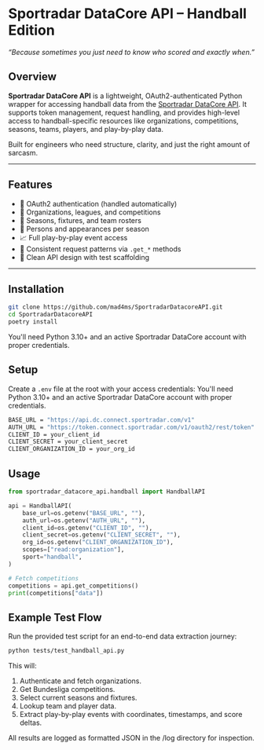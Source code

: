 # Sportradar DataCore API – Handball Edition

_“Because sometimes you just need to know who scored and exactly when.”_

## Overview

**Sportradar DataCore API** is a lightweight, OAuth2-authenticated Python wrapper for accessing handball data from the [Sportradar DataCore API](https://developer.connect.sportradar.com/datacore/handball_rest.html). It supports token management, request handling, and provides high-level access to handball-specific resources like organizations, competitions, seasons, teams, players, and play-by-play data.

Built for engineers who need structure, clarity, and just the right amount of sarcasm.

---

## Features

- 🔐 OAuth2 authentication (handled automatically)
- 🏢 Organizations, leagues, and competitions
- 📅 Seasons, fixtures, and team rosters
- 🧍 Persons and appearances per season
- 📈 Full play-by-play event access
- 🧰 Consistent request patterns via `.get_*` methods
- 🧼 Clean API design with test scaffolding

---

## Installation

```bash
git clone https://github.com/mad4ms/SportradarDatacoreAPI.git
cd SportradarDatacoreAPI
poetry install
```
You'll need Python 3.10+ and an active Sportradar DataCore account with proper credentials.

## Setup

Create a `.env` file at the root with your access credentials:
You'll need Python 3.10+ and an active Sportradar DataCore account with proper credentials.

```bash
BASE_URL = "https://api.dc.connect.sportradar.com/v1" 
AUTH_URL = "https://token.connect.sportradar.com/v1/oauth2/rest/token" 
CLIENT_ID = your_client_id
CLIENT_SECRET = your_client_secret
CLIENT_ORGANIZATION_ID = your_org_id
```

## Usage

```python
from sportradar_datacore_api.handball import HandballAPI

api = HandballAPI(
    base_url=os.getenv("BASE_URL", ""),
    auth_url=os.getenv("AUTH_URL", ""),
    client_id=os.getenv("CLIENT_ID", ""),
    client_secret=os.getenv("CLIENT_SECRET", ""),
    org_id=os.getenv("CLIENT_ORGANIZATION_ID"),
    scopes=["read:organization"],
    sport="handball",
)

# Fetch competitions
competitions = api.get_competitions()
print(competitions["data"])
```

## Example Test Flow

Run the provided test script for an end-to-end data extraction journey:

```bash
python tests/test_handball_api.py
```

This will:

1. Authenticate and fetch organizations.
2. Get Bundesliga competitions.
3. Select current seasons and fixtures.
4. Lookup team and player data.
5. Extract play-by-play events with coordinates, timestamps, and score deltas.

All results are logged as formatted JSON in the /log directory for inspection.